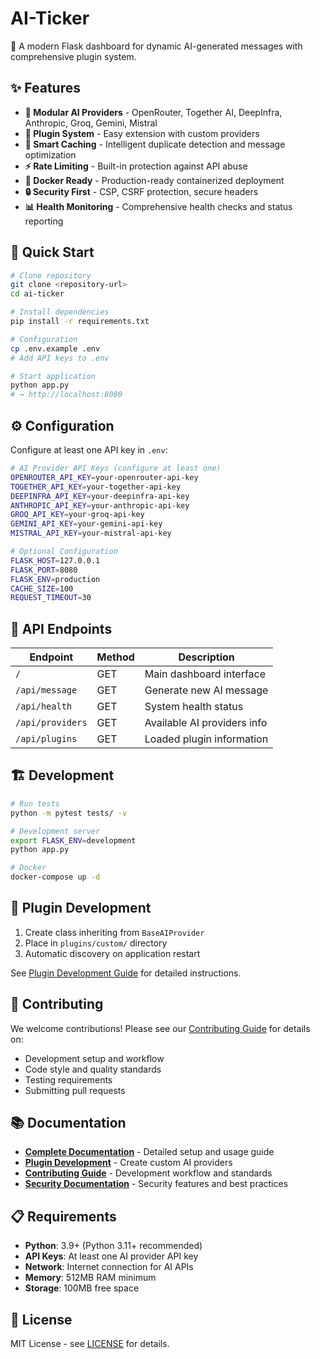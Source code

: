 # AI-Ticker

🤖 A modern Flask dashboard for dynamic AI-generated messages with comprehensive plugin system.

## ✨ Features

- **🔌 Modular AI Providers** - OpenRouter, Together AI, DeepInfra, Anthropic, Groq, Gemini, Mistral
- **🧩 Plugin System** - Easy extension with custom providers
- **🧠 Smart Caching** - Intelligent duplicate detection and message optimization
- **⚡ Rate Limiting** - Built-in protection against API abuse
- **🐳 Docker Ready** - Production-ready containerized deployment
- **🔒 Security First** - CSP, CSRF protection, secure headers
- **📊 Health Monitoring** - Comprehensive health checks and status reporting

## 🚀 Quick Start

```bash
# Clone repository
git clone <repository-url>
cd ai-ticker

# Install dependencies
pip install -r requirements.txt

# Configuration
cp .env.example .env
# Add API keys to .env

# Start application
python app.py
# → http://localhost:8080
```

## ⚙️ Configuration

Configure at least one API key in `.env`:

```bash
# AI Provider API Keys (configure at least one)
OPENROUTER_API_KEY=your-openrouter-api-key
TOGETHER_API_KEY=your-together-api-key
DEEPINFRA_API_KEY=your-deepinfra-api-key
ANTHROPIC_API_KEY=your-anthropic-api-key
GROQ_API_KEY=your-groq-api-key
GEMINI_API_KEY=your-gemini-api-key
MISTRAL_API_KEY=your-mistral-api-key

# Optional Configuration
FLASK_HOST=127.0.0.1
FLASK_PORT=8080
FLASK_ENV=production
CACHE_SIZE=100
REQUEST_TIMEOUT=30
```

## 🔧 API Endpoints

| Endpoint | Method | Description |
|----------|---------|-------------|
| `/` | GET | Main dashboard interface |
| `/api/message` | GET | Generate new AI message |
| `/api/health` | GET | System health status |
| `/api/providers` | GET | Available AI providers info |
| `/api/plugins` | GET | Loaded plugin information |

## 🏗️ Development

```bash
# Run tests
python -m pytest tests/ -v

# Development server
export FLASK_ENV=development
python app.py

# Docker
docker-compose up -d
```

## 🔌 Plugin Development

1. Create class inheriting from `BaseAIProvider`
2. Place in `plugins/custom/` directory
3. Automatic discovery on application restart

See [Plugin Development Guide](docs/PLUGIN_DEVELOPMENT.md) for detailed instructions.

## 🤝 Contributing

We welcome contributions! Please see our [Contributing Guide](docs/CONTRIBUTING.md) for details on:

- Development setup and workflow
- Code style and quality standards
- Testing requirements
- Submitting pull requests

## 📚 Documentation

- **[Complete Documentation](docs/README.md)** - Detailed setup and usage guide
- **[Plugin Development](docs/PLUGIN_DEVELOPMENT.md)** - Create custom AI providers
- **[Contributing Guide](docs/CONTRIBUTING.md)** - Development workflow and standards
- **[Security Documentation](docs/SECURITY.md)** - Security features and best practices

## 📋 Requirements

- **Python**: 3.9+ (Python 3.11+ recommended)
- **API Keys**: At least one AI provider API key
- **Network**: Internet connection for AI APIs
- **Memory**: 512MB RAM minimum
- **Storage**: 100MB free space

## 📄 License

MIT License - see [LICENSE](LICENSE) for details.
